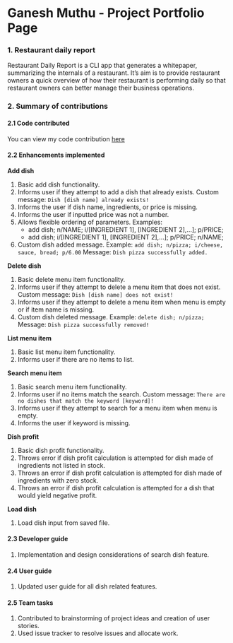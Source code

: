 # Ganesh Muthu - Project Portfolio Page

### 1. Restaurant daily report
Restaurant Daily Report is a CLI app that generates a whitepaper, summarizing the internals of a restaurant. It’s aim is to provide restaurant owners a quick overview of how their restaurant is performing daily so that restaurant owners can better manage their business operations.

### 2. Summary of contributions

#### 2.1 Code contributed
You can view my code contribution [here](https://nus-cs2113-ay1920s2.github.io/tp-dashboard/#breakdown=true&search=gmuthu17)

#### 2.2 Enhancements implemented

**Add dish**
1. Basic add dish functionality.
2. Informs user if they attempt to add a dish that already exists. Custom message: `Dish [dish name] already exists!`
3. Informs the user if dish name, ingredients, or price is missing.
4. Informs the user if inputted price was not a number.
5. Allows flexible ordering of parameters. Examples: 
    + add dish; n/NAME; i/[INGREDIENT 1], [INGREDIENT 2],...]; p/PRICE;
    + add dish; i/[INGREDIENT 1], [INGREDIENT 2],...]; p/PRICE; n/NAME;
6. Custom dish added message. Example: `add dish; n/pizza; i/cheese, sauce, bread; p/6.00` Message: `Dish pizza successfully added.`

**Delete dish**
1. Basic delete menu item functionality.
2. Informs user if they attempt to delete a menu item that does not exist. Custom message: `Dish [dish name] does not exist!`
3. Informs user if they attempt to delete a menu item when menu is empty or if item name is missing.
4. Custom dish deleted message. Example: `delete dish; n/pizza;` Message: `Dish pizza successfully removed!`

**List menu item**
1. Basic list menu item functionality.
2. Informs user if there are no items to list.

**Search menu item**
1. Basic search menu item functionality.
2. Informs user if no items match the search. Custom message: `There are no dishes that match the keyword [keyword]!`
3. Informs user if they attempt to search for a menu item when menu is empty.
4. Informs the user if keyword is missing.

**Dish profit**
1. Basic dish profit functionality.
2. Throws error if dish profit calculation is attempted for dish made of ingredients not listed in stock.
3. Throws an error if dish profit calculation is attempted for dish made of ingredients with zero stock.
4. Throws an error if dish profit calculation is attempted for a dish that would yield negative profit.
    
**Load dish**
1. Load dish input from saved file.

#### 2.3 Developer guide
1. Implementation and design considerations of search dish feature.

#### 2.4 User guide
1. Updated user guide for all dish related features.

#### 2.5 Team tasks
1. Contributed to brainstorming of project ideas and creation of user stories.
2. Used issue tracker to resolve issues and allocate work.